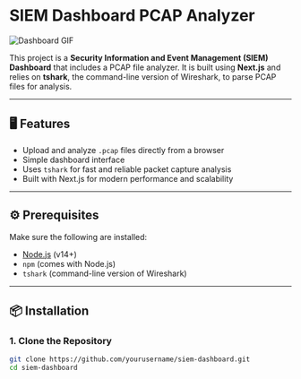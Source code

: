 # SIEM Dashboard PCAP Analyzer

![Dashboard GIF](https://media2.giphy.com/media/v1.Y2lkPTc5MGI3NjExdDl1OXZnZmxzYzBwaG5raHJvMnN5anV0YnduaGM2Mm12bGxwZzdtaiZlcD12MV9pbnRlcm5hbF9naWZfYnlfaWQmY3Q9Zw/f4V2mqvv0wT9m/giphy.gif)

This project is a **Security Information and Event Management (SIEM) Dashboard** that includes a PCAP file analyzer. It is built using **Next.js** and relies on **tshark**, the command-line version of Wireshark, to parse PCAP files for analysis.

---

## 🖥️ Features

- Upload and analyze `.pcap` files directly from a browser  
- Simple dashboard interface  
- Uses `tshark` for fast and reliable packet capture analysis  
- Built with Next.js for modern performance and scalability  

---

## ⚙️ Prerequisites

Make sure the following are installed:

- [Node.js](https://nodejs.org/) (v14+)  
- `npm` (comes with Node.js)  
- `tshark` (command-line version of Wireshark)  

---

## 📦 Installation

### 1. Clone the Repository

```bash
git clone https://github.com/yourusername/siem-dashboard.git
cd siem-dashboard
